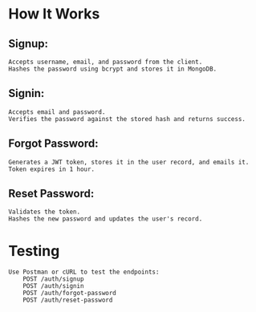 # How It Works
## Signup:

    Accepts username, email, and password from the client.
    Hashes the password using bcrypt and stores it in MongoDB.

## Signin:

    Accepts email and password.
    Verifies the password against the stored hash and returns success.

## Forgot Password:

    Generates a JWT token, stores it in the user record, and emails it.
    Token expires in 1 hour.

## Reset Password:

    Validates the token.
    Hashes the new password and updates the user's record.


# Testing
    Use Postman or cURL to test the endpoints:
        POST /auth/signup
        POST /auth/signin
        POST /auth/forgot-password
        POST /auth/reset-password